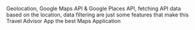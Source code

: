 Geolocation, Google Maps API & Google Places API, fetching API data based on the location, data filtering are just some features that make this Travel Advisor App the best Maps Application
